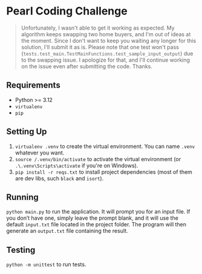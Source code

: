 # Pearl Coding Challenge

> Unfortunately, I wasn't able to get it working as expected. My algorithm keeps swapping two home buyers, and I'm out of ideas at the moment. Since I don't want to keep you waiting any longer for this solution, I'll submit it as is. Please note that one test won't pass (`tests.test_main.TestMainFunctions.test_sample_input_output`) due to the swapping issue. I apologize for that, and I'll continue working on the issue even after submitting the code. Thanks.

## Requirements

- Python >= 3.12
- `virtualenv`
- `pip`

## Setting Up

1. `virtualenv .venv` to create the virtual environment. You can name `.venv` whatever you want.
2. `source /.venv/bin/activate` to activate the virtual environment (or `.\.venv\Scripts\activate` if you're on Windows).
3. `pip install -r reqs.txt` to install project dependencies (most of them are dev libs, such `black` and `isort`).

## Running

`python main.py` to run the application. It will prompt you for an input file. If you don’t have one, simply leave the prompt blank, and it will use the default `input.txt` file located in the project folder. The program will then generate an `output.txt` file containing the result.

## Testing

`python -m unittest` to run tests.
